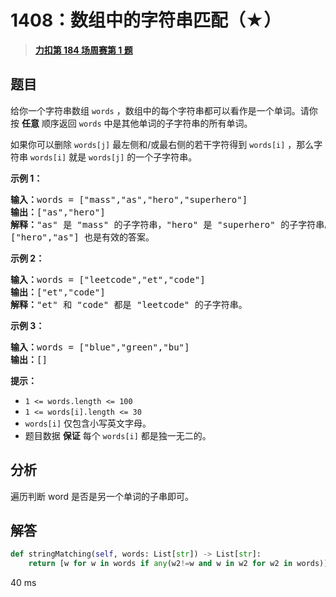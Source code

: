 # 1408：数组中的字符串匹配（★）


> <u>**[力扣第 184 场周赛第 1 题](https://leetcode.cn/problems/string-matching-in-an-array/)**</u>

## 题目

<p>给你一个字符串数组 <code>words</code> ，数组中的每个字符串都可以看作是一个单词。请你按 <strong>任意</strong> 顺序返回 <code>words</code> 中是其他单词的子字符串的所有单词。</p>

<p>如果你可以删除 <code>words[j]</code> 最左侧和/或最右侧的若干字符得到 <code>words[i]</code> ，那么字符串 <code>words[i]</code> 就是 <code>words[j]</code> 的一个子字符串。</p>



<p><strong>示例 1：</strong></p>

<pre>
<strong>输入：</strong>words = ["mass","as","hero","superhero"]
<strong>输出：</strong>["as","hero"]
<strong>解释：</strong>"as" 是 "mass" 的子字符串，"hero" 是 "superhero" 的子字符串。
["hero","as"] 也是有效的答案。
</pre>

<p><strong>示例 2：</strong></p>

<pre>
<strong>输入：</strong>words = ["leetcode","et","code"]
<strong>输出：</strong>["et","code"]
<strong>解释：</strong>"et" 和 "code" 都是 "leetcode" 的子字符串。
</pre>

<p><strong>示例 3：</strong></p>

<pre>
<strong>输入：</strong>words = ["blue","green","bu"]
<strong>输出：</strong>[]
</pre>



<p><strong>提示：</strong></p>

<ul>
<li><code>1 &lt;= words.length &lt;= 100</code></li>
<li><code>1 &lt;= words[i].length &lt;= 30</code></li>
<li><code>words[i]</code> 仅包含小写英文字母。</li>
<li>题目数据 <strong>保证</strong> 每个 <code>words[i]</code> 都是独一无二的。</li>
</ul>


## 分析

遍历判断 word 是否是另一个单词的子串即可。

## 解答

```python
def stringMatching(self, words: List[str]) -> List[str]:
    return [w for w in words if any(w2!=w and w in w2 for w2 in words)]
```
40 ms


